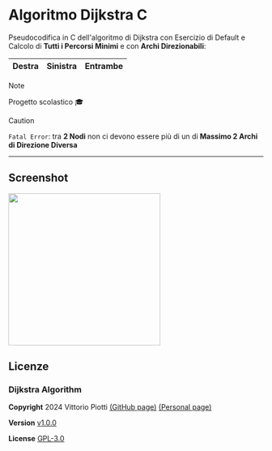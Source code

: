 # Algoritmo Dijkstra C
Pseudocodifica in C dell'algoritmo di Dijkstra con Esercizio di Default e Calcolo di **Tutti i Percorsi Minimi** e con **Archi Direzionabili**:


|Destra|Sinistra|Entrambe|
|---|---|---|


> [!NOTE]
> Progetto scolastico 🎓



> [!CAUTION] 
> `Fatal Error`: tra **2 Nodi** non ci devono essere più di un di **Massimo 2 Archi di Direzione Diversa**

---

## Screenshot

<img width="300" src="https://github.com/vittorioPiotti/Algoritmo-Dijkstra-C/blob/main/snap.png"/>



## Licenze




### Dijkstra Algorithm


**Copyright** 2024 Vittorio Piotti [(GitHub page)](https://github.com/vittorioPiotti) [(Personal page)](https://vittoriopiotti.altervista.org/) 

**Version** [v1.0.0](https://github.com/vittorioPiotti/DijkstraAlgorithm-C/releases/tag/v1.0.0)

**License** [GPL-3.0](https://github.com/vittorioPiotti/DijkstraAlgorithm-C/blob/main/LICENSE.md)





